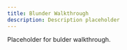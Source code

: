 ```yaml
---
title: Blunder Walkthrough
description: Description placeholder
---
```


Placeholder for bulder walkthrough.
